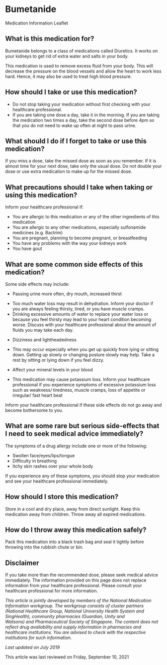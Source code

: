 # Bumetanide

Medication Information Leaflet

What is this medication for?
----------------------------

Bumetanide belongs to a class of medications called Diuretics. It works on your kidneys to get rid of extra water and salts in your body.

This medication is used to remove excess fluid from your body. This will decrease the pressure on the blood vessels and allow the heart to work less hard. Hence, it may also be used to treat high blood pressure.

How should I take or use this medication?
-----------------------------------------

* Do not stop taking your medication without first checking with your healthcare professional.
* If you are taking one dose a day, take it in the morning. If you are taking the medication two times a day, take the second dose before 4pm so that you do not need to wake up often at night to pass urine.

What should I do if I forget to take or use this medication?
------------------------------------------------------------

If you miss a dose, take the missed dose as soon as you remember. If it is almost time for your next dose, take only the usual dose. Do not double your dose or use extra medication to make up for the missed dose.

What precautions should I take when taking or using this medication?
--------------------------------------------------------------------

Inform your healthcare professional if:

* You are allergic to this medication or any of the other ingredients of this medication
* You are allergic to any other medications, especially sulfonamide medicines (e.g. Bactrim)
* You are pregnant, planning to become pregnant, or breastfeeding
* You have any problems with the way your kidneys work
* You have gout

What are some common side effects of this medication?
-----------------------------------------------------

Some side effects may include:

* Passing urine more often, dry mouth, increased thirst

+ Too much water loss may result in dehydration. Inform your doctor if you are always feeling thirsty, tired, or you have muscle cramps.
+ Drinking excessive amounts of water to replace your water loss or because you feel thirsty may lead to your heart condition becoming worse. Discuss with your healthcare professional about the amount of fluids you may take each day.

* Dizziness and lightheadedness

+ This may occur especially when you get up quickly from lying or sitting down. Getting up slowly or changing posture slowly may help. Take a rest by sitting or lying down if you feel dizzy.

* Affect your mineral levels in your blood

+ This medication may cause potassium loss. Inform your healthcare professional if you experience symptoms of excessive potassium loss such as weakness/ tiredness, muscle cramps, loss of appetite or irregular/ fast heart beat

Inform your healthcare professional if these side effects do not go away and become bothersome to you.

What are some rare but serious side-effects that I need to seek medical advice immediately?
-------------------------------------------------------------------------------------------

The symptoms of a drug allergy include one or more of the following:

* Swollen face/eyes/lips/tongue
* Difficulty in breathing
* Itchy skin rashes over your whole body

If you experience any of these symptoms, you should stop your medication and see your healthcare professional immediately.

How should I store this medication?
-----------------------------------

Store in a cool and dry place, away from direct sunlight. Keep this medication away from children. Throw away all expired medications.

How do I throw away this medication safely?
-------------------------------------------

Pack this medication into a black trash bag and seal it tightly before throwing into the rubbish chute or bin.

Disclaimer
----------

If you take more than the recommended dose, please seek medical advice immediately. The information provided on this page does not replace information from your healthcare professional. Please consult your healthcare professional for more information.

*This article is jointly developed by members of the National Medication Information workgroup. The workgroup consists of cluster partners (National Healthcare Group, National University Health System and SingHealth), community pharmacies (Guardian, Unity and Watsons) and Pharmaceutical Society of Singapore. The content does not reflect drug availability and supply information in pharmacies and healthcare institutions. You are advised to check with the respective institutions for such information.*

*Last updated on July 2019*

This article was last reviewed on
Friday, September 10, 2021